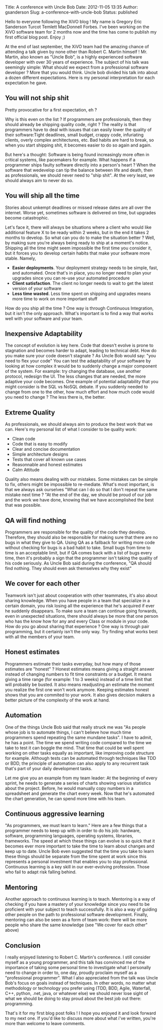 Title: A conference with Uncle Bob
Date: 2012-11-05 13:35
Author: gsanderson
Slug: a-conference-with-uncle-bob
Status: published

Hello to everyone following the XiVO blog ! My name is Gregory Eric
Sanderson Turcot Temlett MacDonnell Forbes. I've been working on the
XiVO software team for 2 months now and the time has come to publish my
first official blog post. Enjoy ;)

At the end of last september, the XiVO team had the amazing chance of
attending a talk given by none other than Robert C. Martin himself ! Mr.
Martin, also known as "Uncle Bob", is a highly experienced software
developer with over 30 years of experience. The subject of his talk was
seemingly simple: What should we expect from a professional software
developer ? More that you would think. Uncle bob divided his talk into
about a dozen different expectations. Here is my personal interpretation
for each expectation he gave.

You will not ship shit
----------------------

Pretty provocative for a first expectation, eh ?

Why is this even on the list ? If programmers are professionals, then
they should already be shipping quality code, right ? The reality is
that programmers have to deal with issues that can easily lower the
quality of their software:Tight deadlines, small budget, crappy code,
infuriating clients, overly complex architectures, etc. Bad habits are
hard to break, so when you start shipping shit, it becomes easier to do
so again and again.

But here's a thought: Software is being found increasingly more often in
critical systems, like pacemakers for example. What happens if a
programmer ships faulty software directly into a person's heart ? When
the software that wedevelop can tip the balance between life and death,
then as professionals, we should never need to "ship shit". At the very
least, we should always aim to never do so.

You will ship all the time
--------------------------

Stories about unkempt deadlines or missed release dates are all over the
internet. Worse yet, sometimes software is delivered on time, but
upgrades become catastrophic.

Let's face it, there will always be situations where a client who would
like additional feature X to be ready within 2 weeks, but in the end it
takes 2 months to develop. So what can you do to make the situation
better ? Well, by making sure you're always being ready to ship at a
moment's notice. Shipping all the time might seem impossible the first
time you consider it, but it forces you to develop certain habits that
make your software more stable. Namely,

-   **Easier deployments**. Your deployment strategy needs to be simple,
    fast, and automated. Once that's in place, you no longer need to
    plan your upgrades since you can re-use your automated procedure
-   **Client satisfaction**. The client no longer needs to wait to get
    the latest version of your software
-   **Less time wasted**. Less time spent on shipping and upgrades means
    more time to work on more important stuff

How do you ship all the time ? One way is through Continuous
Integration, but it isn't the only approach. What's important is to find
a way that works well with your software and your team.

Inexpensive Adaptability
------------------------

The concept of evolution is key here. Code that doesn't evolve is prone
to stagnation and becomes harder to adapt, leading to technical debt.
How do you make sure your code doesn't stagnate ? As Uncle Bob would
say: "you need to flex your code" You can test the adaptability of your
software by looking at how complex it would be to suddenly change a
major component of the system. For example: try changing the database,
use another protocol, redesign the UI. The less changes that are needed,
the more adaptive your code becomes. One example of potential
adaptability that you might consider is the SQL vs NoSQL debate. If you
suddenly needed to change from one to the other, how much effort and how
much code would you need to change ? The less there is, the better.

Extreme Quality
---------------

As professionals, we should always aim to produce the best work that we
can. Here's my personal list of what I consider to be quality work:

-   Clean code
-   Code that is easy to modify
-   Clear and concise documentation
-   Simple architecture designs
-   Tests that cover all known use cases
-   Reasonnable and honest estimates
-   Calm Attitude

Quality also means dealing with our mistakes. Some mistakes can be
simple to fix, others might be impossible to re-mediate. What's most
important, is that we always ask ourselves "What can I do so that I
don't repeat the same mistake next time ? "At the end of the day, we
should be proud of our job and the work we have done, knowing that we
have accomplished the best that was possible.

QA will find nothing
--------------------

Programmers are responsible for the quality of the code they develop.
Therefore, they should also be responsible for making sure that there
are no bugs in what they give to QA. Using QA as a fallback for writing
more code without checking for bugs is a bad habit to take. Small bugs
from time to time is an acceptable limit, but if QA comes back with a
list of bugs every time, then it's probably a sign that the programmer
isn't taking the quality of his code seriously. As Uncle Bob said during
the conference, "QA should find nothing. They should even ask themselves
why they exist"

We cover for each other
-----------------------

Teamwork isn't just about cooperation with other teammates, it's also
about sharing knowledge. When you have people in a team that specialize
in a certain domain, you risk losing all the experience that he's
acquired if ever he suddenly disappears. To make sure a team can
continue going forwards, even in unexpected situations, there should
always be more that one person who has the know how for any and every
Class or module in your code. How do you go about sharing that
experience ? One way is through pair programming, but it certainly isn't
the only way. Try finding what works best with all the members of your
team.

Honest estimates
----------------

Programmers estimate their tasks everyday, but how many of those
estimates are "honest" ? Honest estimates means giving a straight answer
instead of changing numbers to fit time constraints or a budget. It
means giving a time range (for example: 1 to 3 weeks) instead of a time
limit that will probably be busted. It also means readjusting an
estimate the moment you realize the first one won't work anymore.
Keeping estimates honest shows that you are commited to your work. It
also gives decision makers a better picture of the complexity of the
work at hand.

Automation
----------

One of the things Uncle Bob said that really struck me was "As people
whose job is to automate things, I can't believe how much time
programmers spend repeating the same mundane tasks". I have to admit, he
has a point. The time we spend writing code compared to the time we take
to test it can boggle the mind. That time that could be well spent
working on other tasks equally as important, like improving code
structure for example. Although tests can be automated through
techniques like TDD or BDD, the principle of automation can also apply
to any recurrent task that's part of your daily development tasks.

Let me give you an example from my team leader: At the beginning of
every sprint, he needs to generate a series of charts showing various
statistics about the project. Before, he would manually copy numbers in
a spreadsheet and generate the chart every week. Now that he's automated
the chart generation, he can spend more time with his team.

Continuous aggressive learning
------------------------------

"As programmers, we must learn to learn." Here are a few things that a
programmer needs to keep up with in order to do his job: hardware,
software, programming languages, operating systems, libraries,
frameworks. The speed at which these things can evolve is so quick that
it becomes ever more important to take the time to learn about changes
and keep up to date. Uncle Bob even suggested that the time you take to
learn these things should be separate from the time spent at work since
this represents a personal investment that enables you to stay
professional. Continuous learning is a key skill in our ever-evolving
profession. Those who fail to adapt risk falling behind.

Mentoring
---------

Another approach to continuous learning is to teach. Mentoring is a way
of checking if you have a mastery of your knowledge since you need to be
proficient with your subject to teach successfully. It is also a way of
guiding other people on the path to professional software development.
Finally, mentoring can also be seen as a form of team work: there will
be more people who share the same knowledge (see "We cover for each
other" above)

Conclusion
----------

I really enjoyed listening to Robert C. Martin's conference. I still
consider myself as a young programmer, and this talk has convinced me of
the importance of taking some personal time to investigate what I
personally need to change in order to, one day, proudly proclaim myself
as a "professional programmer". What I also appreciated from the talk
was Uncle Bob's focus on goals instead of techniques. In other words, no
matter what methodology or technology you prefer using (TDD, BDD, Agile,
Waterfall, C++, python, .net, java, or whatever else) we should never
lose sight of what we should be doing to stay proud about the best job
out there: programming.

That's it for my first blog post folks ! I hope you enjoyed it and look
forward to my next one. If you'd like to discuss more about what i've
written, you're more than welcome to leave comments.

</p>

